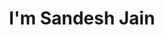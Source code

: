 ---
title : "I'm Sandesh Jain"
# full screen navigation
first_name : "JAIN"
last_name : "SANDESH"
bg_image : "images/backgrounds/me.jpg"
# animated text loop
occupations:
- "Data Scientist"
- "Code Geek"
- "Security Analyst"

# slider background image loop
slider_images:
- "images/slider/slider-4.jpg"
- "images/slider/slider-2.jpg"
- "images/slider/slider-5.jfif"

# button
button:
  enable : true
  label : "HIRE ME"
  link : "#contact"


# custom style
custom_class: "" 
custom_attributes: "" 
custom_css: ""

---